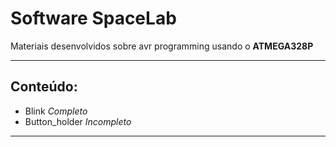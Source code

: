 # Software SpaceLab

Materiais desenvolvidos sobre avr programming usando o **ATMEGA328P**

---

## Conteúdo:

* Blink  *Completo*
* Button_holder *Incompleto*

---
